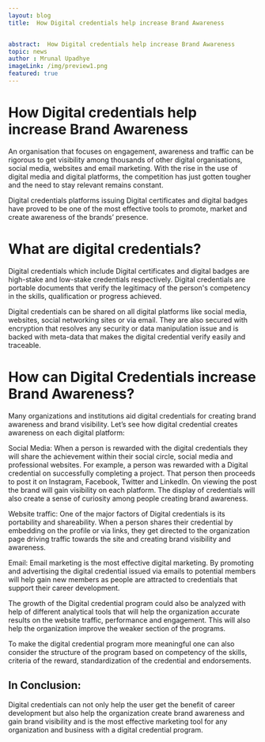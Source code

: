 ```yaml
---
layout: blog
title:  How Digital credentials help increase Brand Awareness


abstract:  How Digital credentials help increase Brand Awareness
topic: news
author : Mrunal Upadhye
imageLink: /img/preview1.png
featured: true
---
```


# How Digital credentials help increase Brand Awareness

An organisation that focuses on engagement, awareness and traffic can be rigorous to get visibility among thousands of other digital organisations, social media, websites and email marketing. With the rise in the use of digital media and digital platforms, the competition has just gotten tougher and the need to stay relevant remains constant.

Digital credentials platforms issuing Digital certificates and digital badges have proved to be one of the most effective tools to promote, market and create awareness of the brands’ presence.

# What are digital credentials?

Digital credentials which include Digital certificates and digital badges are high-stake and low-stake credentials respectively. Digital credentials are portable documents that verify the legitimacy of the person's competency in the skills, qualification or progress achieved.

Digital credentials can be shared on all digital platforms like social media, websites, social networking sites or via email. They are also secured with encryption that resolves any security or data manipulation issue and is backed with meta-data that makes the digital credential verify easily and traceable.

# How can Digital Credentials increase Brand Awareness?

Many organizations and institutions aid digital credentials for creating brand awareness and brand visibility. Let’s see how digital credential creates awareness on each digital platform:

Social Media: When a person is rewarded with the digital credentials they will share the achievement within their social circle, social media and professional websites. For example, a person was rewarded with a Digital credential on successfully completing a project. That person then proceeds to post it on Instagram, Facebook, Twitter and LinkedIn. On viewing the post the brand will gain visibility on each platform. The display of credentials will also create a sense of curiosity among people creating brand awareness.

Website traffic: One of the major factors of Digital credentials is its portability and shareability. When a person shares their credential by embedding on the profile or via links, they get directed to the organization page driving traffic towards the site and creating brand visibility and awareness.

Email: Email marketing is the most effective digital marketing. By promoting and advertising the digital credential issued via emails to potential members will help gain new members as people are attracted to credentials that support their career development.

The growth of the Digital credential program could also be analyzed with help of different analytical tools that will help the organization accurate results on the website traffic, performance and engagement. This will also help the organization improve the weaker section of the programs.

To make the digital credential program more meaningful one can also consider the structure of the program based on competency of the skills, criteria of the reward, standardization of the credential and endorsements.

## In Conclusion:

Digital credentials can not only help the user get the benefit of career development but also help the organization create brand awareness and gain brand visibility and is the most effective marketing tool for any organization and business with a digital credential program.




